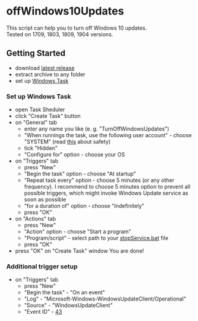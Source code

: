 # offWindows10Updates

This script can help you to turn off Windows 10 updates.  
Tested on 1709, 1803, 1809, 1904 versions.

## Getting Started

* download [latest release](https://github.com/Tarasovych/offWindows10Updates/releases/tag/1.0)
* extract archive to any folder
* set up [Windows Task](#set-up-windows-task)

### Set up Windows Task

* open Task Sheduler
* click "Create Task" button
* on "General" tab
  * enter any name you like (e. g. "TurnOffWindowsUpdates")
  * "When runnings the task, use the following user account" - choose "SYSTEM" (read [this](https://superuser.com/a/1168592/739412) about safety)
  * tick "Hidden"
  * "Configure for" option - choose your OS
* on "Triggers" tab
  * press "New"
  * "Begin the task" option - choose "At startup"
  * "Repeat task every" option - choose 5 minutes (or any other frequency). I recommend to choose 5 minutes option to prevent all possible triggers, which might invoke Windows Update service as soon as possible
  * "for a duration of" option - choose "Indefinitely"
  * press "OK"
* on "Actions" tab
  * press "New"
  * "Action" option - choose "Start a program"
  * "Program/script" - select path to your [stopService.bat](stopService.bat) file
  * press "OK"
* press "OK" on "Create Task" window
You are done!

### Additional trigger setup

* on "Triggers" tab
  * press "New"
  * "Begin the task" - "On an event"
  * "Log" - "Microsoft-Windows-WindowsUpdateClient/Operational"
  * "Source" - "WindowsUpdateClient"
  * "Event ID" - [43](https://answers.microsoft.com/en-us/insider/forum/all/windows-update-event-triggers-confusion/12eb5c38-bbf1-4bcf-acde-df0005abaa8e)
